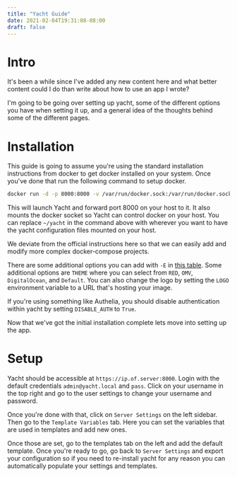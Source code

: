 ```yaml
---
title: "Yacht Guide"
date: 2021-02-04T19:31:08-08:00
draft: false
---
```

# Intro
It's been a while since I've added any new content here and what better content could I do than write about how to use an app I wrote?

I'm going to be going over setting up yacht, some of the different options you have when setting it up, and a general idea of the thoughts behind some of the different pages.

# Installation
This guide is going to assume you're using the standard installation instructions from docker to get docker installed on your system. Once you've done that run the following command to setup docker.

```bash
docker run -d -p 8000:8000 -v /var/run/docker.sock:/var/run/docker.sock -v ~/yacht:/config selfhostedpro/yacht
```

This will launch Yacht and forward port 8000 on your host to it. It also mounts the docker socket so Yacht can control docker on your host. You can replace `~/yacht` in the command above with wherever you want to have the yacht configuration files mounted on your host.

We deviate from the official instructions here so that we can easily add and modify more complex docker-compose projects. 

There are some additional options you can add with `-E` in [this table](https://github.com/selfhostedpro/yacht#supported-environment-variables). Some additional options are `THEME` where you can select from `RED`, `OMV`, `DigitalOcean`, and `Default`. You can also change the logo by setting the `LOGO` environment variable to a URL that's hosting your image.

If you're using something like Authelia, you should disable authentication within yacht by setting `DISABLE_AUTH` to `True`.

Now that we've got the initial installation complete lets move into setting up the app.

# Setup

Yacht should be accessible at `https://ip.of.server:8000`. Login with the default credentials `admin@yacht.local` and `pass`. Click on your username in the top right and go to the user settings to change your username and password.

Once you're done with that, click on `Server Settings` on the left sidebar. Then go to the `Template Variables` tab. Here you can set the variables that are used in templates and add new ones.

Once those are set, go to the templates tab on the left and add the default template. Once you're ready to go, go back to `Server Settings` and export your configuration so if you need to re-install yacht for any reason you can automatically populate your settings and templates.

